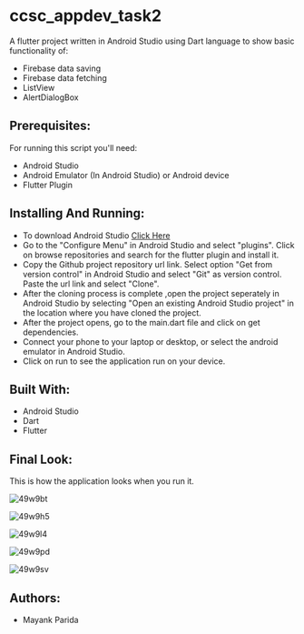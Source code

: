 # ccsc_appdev_task2
A flutter project written in Android Studio using Dart language to show basic functionality of:
* Firebase data saving
* Firebase data fetching
* ListView
* AlertDialogBox

## Prerequisites:
For running this script you'll need:
* Android Studio
* Android Emulator (In Android Studio) or Android device
* Flutter Plugin

## Installing And Running:
* To download Android Studio [Click Here](https://developer.android.com/studio)
* Go to the "Configure Menu" in Android Studio and select "plugins". Click on browse repositories and search for the flutter plugin and install it.
* Copy the Github project repository url link. Select option "Get from version control" in Android Studio and select "Git" as version control. Paste the url link and select "Clone".
* After the cloning process is complete ,open the project seperately in Android Studio by selecting "Open an existing Android Studio project" in the location where you have cloned the project.
* After the project opens, go to the main.dart file and click on get dependencies.
* Connect your phone to your laptop or desktop, or select the android emulator in Android Studio.
* Click on run to see the application run on your device.

## Built With:
* Android Studio
* Dart 
* Flutter

## Final Look:
This is how the application looks when you run it.

![49w9bt](https://user-images.githubusercontent.com/68542629/88929850-4e600900-d298-11ea-8e82-4d158caa4d32.gif)

![49w9h5](https://user-images.githubusercontent.com/68542629/88929955-73547c00-d298-11ea-82c2-15227cb4ed23.gif)

![49w9l4](https://user-images.githubusercontent.com/68542629/88930041-9121e100-d298-11ea-865d-bb9da83ff215.gif)

![49w9pd](https://user-images.githubusercontent.com/68542629/88930138-b1ea3680-d298-11ea-96d5-8105b829cb35.gif)

![49w9sv](https://user-images.githubusercontent.com/68542629/88930223-cfb79b80-d298-11ea-98d3-a592476c4a43.gif)


## Authors:
* Mayank Parida
